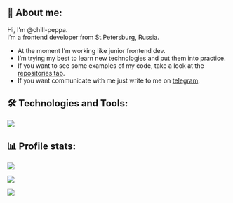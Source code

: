 ## 🖖 About me:

<p>Hi, I’m @chill-peppa.<br/> I’m a frontend developer from St.Petersburg, Russia.</p>

- At the moment I’m working like junior frontend dev.
- I’m trying my best to learn new technologies and put them into practice.
- If you want to see some examples of my code, take a look at the [repositories tab](https://github.com/Chill-Peppa?tab=repositories).
- If you want communicate with me just write to me on [telegram](https://t.me/chill_peppa).

## 🛠️ Technologies and Tools:

<div style="display:flex; gap: 10px;"> 
<img src="https://img.shields.io/badge/JavaScript-CCCCFF?style=for-the-badge&logo=javascript&logoColor=CCCCFF"  style="color: pink;"/>
<!-- <img src="./images/html.svg" height="32" alt='HTML'/>
<img src="./images/css.svg" height="32" alt='CSS'/>
<img src="./images/javascript.svg" height="32" alt='JavaScript'/>
<img src="./images/react.svg" height="32" alt='React'/>
<img src="./images/webpack.svg" height="32" alt='Webpack'/>
<img src="./images/figma.svg" height="32" alt='Figma'/>
<img src="./images/git.svg" height="32" alt='GIT'/>
<img src="./images/scss.svg" height="32" alt='SCSS'/>
<img src="./images/npm.svg" height="32" alt='NPM'/>
<img src="./images/nodejs.svg" height="32" alt='Node.js'/>
<img src="./images/mongodb.svg" height="32" alt='MongoDB'/>
<img src="./images/vercel.svg" height="32" alt='Vercel'/>
<img src="./images/antdesign.svg" height="32" alt='AntDesign'/>
<img src="./images/ts.svg" height="32" alt='TypeScript'/>
<img src="./images/redux.svg" height="32" alt='Rudux'/>
<img src="./images/next.svg" height="32" alt='Next.js'/> -->
</div>

## 📊 Profile stats:

![](https://github-readme-stats.vercel.app/api/top-langs/?username=chill-peppa&theme=tokyonight&hide_border=false&include_all_commits=false&count_private=false&layout=compact)

![](https://www.codewars.com/users/chill-peppa/badges/small)

![](https://komarev.com/ghpvc/?username=Chill-Peppa&color=blue)
